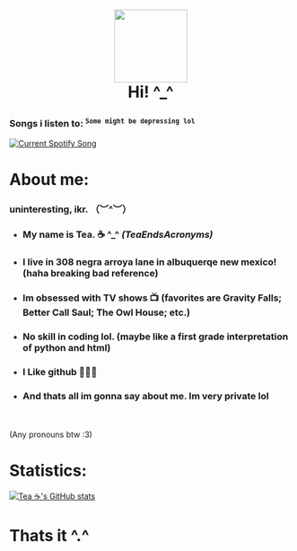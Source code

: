 
#   <p align=center> <img src="https://user-images.githubusercontent.com/123305689/235322275-f86348d6-0fe6-4322-8ec1-4ca78f352f33.gif" width="130"> <br> Hi! ^_^ </center>



### Songs i listen to: <sup>`Some might be depressing lol`</sup>


<a href="https://github.com/tthn0/Spotify-Readme">
  <img src="https://teasongs.vercel.app/api?rainbow=true&theme=dark" alt="Current Spotify Song">
</a>

# About me:

### uninteresting, ikr. （︶^︶）

- <h3>My name is Tea. ☕ ^_^ <i>(TeaEndsAcronyms)</i> </h3>

- <h3>I live in 308 negra arroya lane in albuquerqe new mexico! (haha breaking bad reference)</h3>

- <h3>Im obsessed with TV shows 📺 (favorites are Gravity Falls; Better Call Saul; The Owl House; etc.)</h3>

- <h3>No skill in coding lol. (maybe like a first grade interpretation of python and html)</h3>

- <h3>I Like github 🤯🤯🤯</h3>

- <h3><strong>And thats all im gonna say about me. Im very private lol</strong></h3>
<br>
</br>(Any pronouns btw :3)




# Statistics:

[![Tea ☕'s GitHub stats](https://github-readme-stats.vercel.app/api?username=TeaEndsAcronyms&show_icons=true&theme=dracula)](https://github.com/anuraghazra/github-readme-stats)



# Thats it ^.^

<!--
**TeaEndsAcronyms/TeaEndsAcronyms** is a ✨ _special_ ✨ repository because its `README.md` (this file) appears on your GitHub profile.


